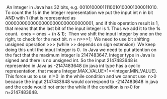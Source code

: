 ​
An Integer in Java has 32 bits, e.g. 00101000011110010100001000011010.
To count the 1s in the Integer representation we put the input int
n in bit AND with 1 (that is represented as
00000000000000000000000000000001, and if this operation result is 1,
that means that the last bit of the input integer is 1. Thus we add it to the 1s count.
​
ones = ones + (n & 1);
​
Then we shift the input Integer by one on the right, to check for the
next bit.
​
n = n>>>1;
​
We need to use bit shifting unsigned operation >>> (while >> depends on sign extension)
​
We keep doing this until the input Integer is 0.
​
In Java we need to put attention on the fact that the maximum integer is 2147483647. Integer type in Java is signed and there is no unsigned int. So the input 2147483648 is represented in Java as -2147483648 (in java int type has a cyclic representation, that means Integer.MAX_VALUE+1==Integer.MIN_VALUE).
This force us to use
​
n!=0
​
in the while condition and we cannot use
​
n>0
​
because the input 2147483648 would correspond to -2147483648 in java and the code would not enter the while if the condition is n>0 for n=2147483648.